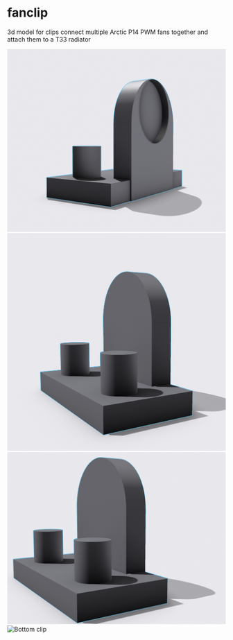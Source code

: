 # fanclip

3d model for clips connect multiple Arctic P14 PWM fans together and attach them to a T33 radiator


![top clip 1](images/top-clip1.png "Top")
![top clip 2](images/top-clip2.png "Top")
![top clip 3](images/top-clip3.png "Top")
![Bottom clip](images/bottom.png "Bottom")